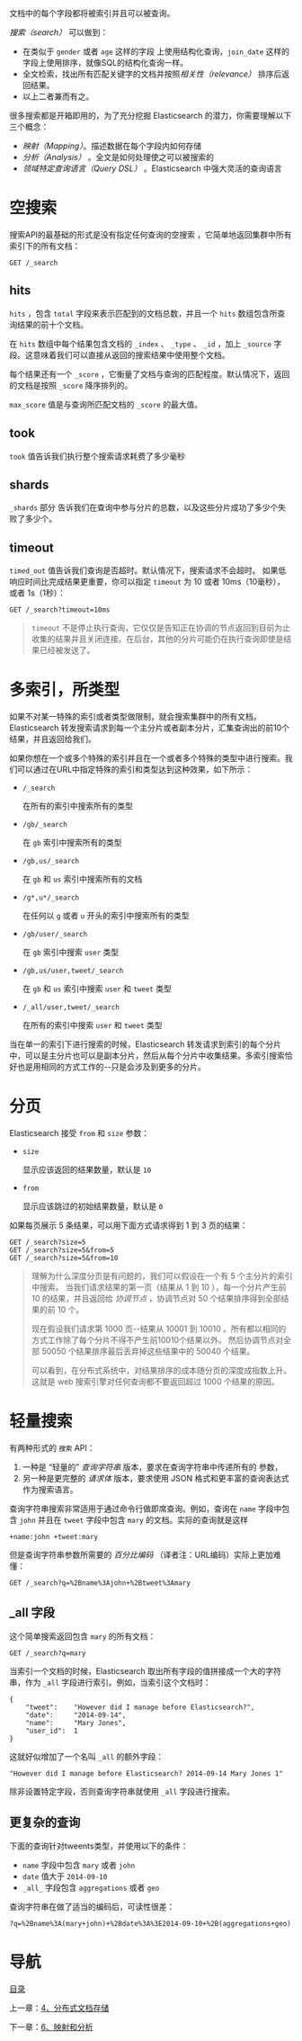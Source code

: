 文档中的每个字段都将被索引并且可以被查询。

*搜索（search）* 可以做到：

- 在类似于 `gender` 或者 `age` 这样的字段 上使用结构化查询，`join_date` 这样的字段上使用排序，就像SQL的结构化查询一样。
- 全文检索，找出所有匹配关键字的文档并按照*相关性（relevance）* 排序后返回结果。
- 以上二者兼而有之。

很多搜索都是开箱即用的，为了充分挖掘 Elasticsearch 的潜力，你需要理解以下三个概念：

- *映射（Mapping）*。描述数据在每个字段内如何存储 
- *分析（Analysis）* 。全文是如何处理使之可以被搜索的
- *领域特定查询语言（Query DSL）* 。Elasticsearch 中强大灵活的查询语言

# 空搜索

搜索API的最基础的形式是没有指定任何查询的空搜索 ，它简单地返回集群中所有索引下的所有文档：

```
GET /_search
```

## hits

`hits` ，包含 `total` 字段来表示匹配到的文档总数，并且一个 `hits` 数组包含所查询结果的前十个文档。

在 `hits` 数组中每个结果包含文档的 `_index` 、 `_type` 、 `_id` ，加上 `_source` 字段。这意味着我们可以直接从返回的搜索结果中使用整个文档。

每个结果还有一个 `_score` ，它衡量了文档与查询的匹配程度。默认情况下，返回的文档是按照 `_score` 降序排列的。

`max_score` 值是与查询所匹配文档的 `_score` 的最大值。

## took

`took` 值告诉我们执行整个搜索请求耗费了多少毫秒

## shards

`_shards` 部分 告诉我们在查询中参与分片的总数，以及这些分片成功了多少个失败了多少个。

## timeout

`timed_out` 值告诉我们查询是否超时。默认情况下，搜索请求不会超时。 如果低响应时间比完成结果更重要，你可以指定 `timeout` 为 10 或者 10ms（10毫秒），或者 1s（1秒）：

```
GET /_search?timeout=10ms
```

> `timeout` 不是停止执行查询，它仅仅是告知正在协调的节点返回到目前为止收集的结果并且关闭连接。在后台，其他的分片可能仍在执行查询即使是结果已经被发送了。

# 多索引，所类型

如果不对某一特殊的索引或者类型做限制，就会搜索集群中的所有文档。Elasticsearch 转发搜索请求到每一个主分片或者副本分片，汇集查询出的前10个结果，并且返回给我们。

如果你想在一个或多个特殊的索引并且在一个或者多个特殊的类型中进行搜索。我们可以通过在URL中指定特殊的索引和类型达到这种效果，如下所示：

- `/_search`

  在所有的索引中搜索所有的类型

- `/gb/_search`

  在 `gb` 索引中搜索所有的类型

- `/gb,us/_search`

  在 `gb` 和 `us` 索引中搜索所有的文档

- `/g*,u*/_search`

  在任何以 `g` 或者 `u` 开头的索引中搜索所有的类型

- `/gb/user/_search`

  在 `gb` 索引中搜索 `user` 类型

- `/gb,us/user,tweet/_search`

  在 `gb` 和 `us` 索引中搜索 `user` 和 `tweet` 类型

- `/_all/user,tweet/_search`

  在所有的索引中搜索 `user` 和 `tweet` 类型

当在单一的索引下进行搜索的时候，Elasticsearch 转发请求到索引的每个分片中，可以是主分片也可以是副本分片，然后从每个分片中收集结果。多索引搜索恰好也是用相同的方式工作的--只是会涉及到更多的分片。

# 分页

Elasticsearch 接受 `from` 和 `size` 参数：

- `size`

  显示应该返回的结果数量，默认是 `10`

- `from`

  显示应该跳过的初始结果数量，默认是 `0`

如果每页展示 5 条结果，可以用下面方式请求得到 1 到 3 页的结果：

```
GET /_search?size=5
GET /_search?size=5&from=5
GET /_search?size=5&from=10
```

> 理解为什么深度分页是有问题的，我们可以假设在一个有 5 个主分片的索引中搜索。 当我们请求结果的第一页（结果从 1 到 10 ），每一个分片产生前 10 的结果，并且返回给 *协调节点* ，协调节点对 50 个结果排序得到全部结果的前 10 个。
>
> 现在假设我们请求第 1000 页--结果从 10001 到 10010 。所有都以相同的方式工作除了每个分片不得不产生前10010个结果以外。 然后协调节点对全部 50050 个结果排序最后丢弃掉这些结果中的 50040 个结果。
>
> 可以看到，在分布式系统中，对结果排序的成本随分页的深度成指数上升。这就是 web 搜索引擎对任何查询都不要返回超过 1000 个结果的原因。

# 轻量搜索

有两种形式的 `搜索` API：

1. 一种是 “轻量的” *查询字符串* 版本，要求在查询字符串中传递所有的 参数，
2. 另一种是更完整的 *请求体* 版本，要求使用 JSON 格式和更丰富的查询表达式作为搜索语言。

查询字符串搜索非常适用于通过命令行做即席查询。例如，查询在 `name` 字段中包含 `john` 并且在 `tweet` 字段中包含 `mary` 的文档。实际的查询就是这样

```
+name:john +tweet:mary
```

但是查询字符串参数所需要的 *百分比编码* （译者注：URL编码）实际上更加难懂：

```
GET /_search?q=%2Bname%3Ajohn+%2Btweet%3Amary
```

## _all 字段

这个简单搜索返回包含 `mary` 的所有文档：

```
GET /_search?q=mary
```

当索引一个文档的时候，Elasticsearch 取出所有字段的值拼接成一个大的字符串，作为 `_all` 字段进行索引。例如，当索引这个文档时：

```
{
    "tweet":    "However did I manage before Elasticsearch?",
    "date":     "2014-09-14",
    "name":     "Mary Jones",
    "user_id":  1
}
```

这就好似增加了一个名叫 `_all` 的额外字段：

```
"However did I manage before Elasticsearch? 2014-09-14 Mary Jones 1"
```

除非设置特定字段，否则查询字符串就使用 `_all` 字段进行搜索。

## 更复杂的查询

下面的查询针对tweents类型，并使用以下的条件：

- `name` 字段中包含 `mary` 或者 `john`
- `date` 值大于 `2014-09-10`
- `_all_` 字段包含 `aggregations` 或者 `geo`

查询字符串在做了适当的编码后，可读性很差：

```
?q=%2Bname%3A(mary+john)+%2Bdate%3A%3E2014-09-10+%2B(aggregations+geo)
```


# 导航

[目录](README.md)

上一章：[4、分布式文档存储](4、分布式文档存储.md)

下一章：[6、映射和分析](6、映射和分析.md)
